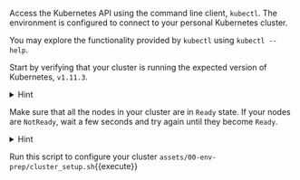 Access the Kubernetes API using the command line client, `kubectl`. The environment is configured to connect to your personal Kubernetes cluster.

You may explore the functionality provided by `kubectl` using `kubectl --help`.

Start by verifying that your cluster is running the expected version of Kubernetes, `v1.11.3`.

<details>
<summary>Hint</summary>
`kubectl version`{{copy}} prints the client and server versions.
</details>

Make sure that all the nodes in your cluster are in `Ready` state. If your nodes are `NotReady`, wait a few seconds and try again until they become `Ready`.

<details>
<summary>Hint</summary>
`kubectl get nodes`{{copy}} prints a list of the nodes in your cluster.
</details>

Run this script to configure your cluster
`assets/00-env-prep/cluster_setup.sh`{{execute}}

